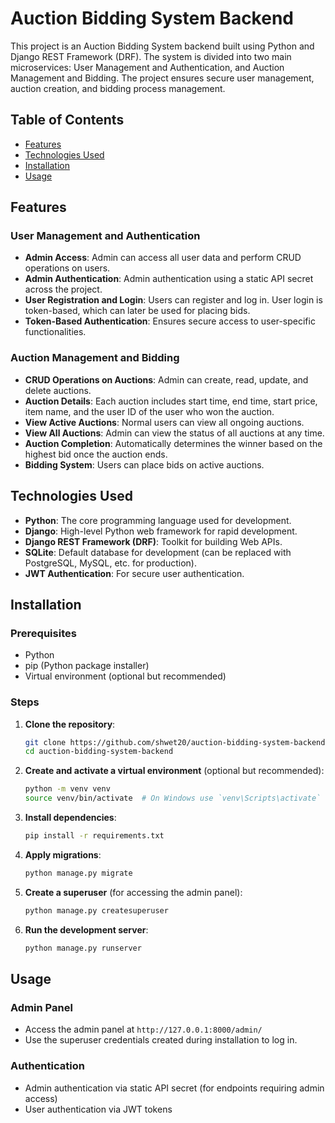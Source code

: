 # Auction Bidding System Backend

This project is an Auction Bidding System backend built using Python and Django REST Framework (DRF). The system is divided into two main microservices: User Management and Authentication, and Auction Management and Bidding. The project ensures secure user management, auction creation, and bidding process management.

## Table of Contents

- [Features](#features)
- [Technologies Used](#technologies-used)
- [Installation](#installation)
- [Usage](#usage)

## Features

### User Management and Authentication
- **Admin Access**: Admin can access all user data and perform CRUD operations on users.
- **Admin Authentication**: Admin authentication using a static API secret across the project.
- **User Registration and Login**: Users can register and log in. User login is token-based, which can later be used for placing bids.
- **Token-Based Authentication**: Ensures secure access to user-specific functionalities.

### Auction Management and Bidding
- **CRUD Operations on Auctions**: Admin can create, read, update, and delete auctions.
- **Auction Details**: Each auction includes start time, end time, start price, item name, and the user ID of the user who won the auction.
- **View Active Auctions**: Normal users can view all ongoing auctions.
- **View All Auctions**: Admin can view the status of all auctions at any time.
- **Auction Completion**: Automatically determines the winner based on the highest bid once the auction ends.
- **Bidding System**: Users can place bids on active auctions.

## Technologies Used

- **Python**: The core programming language used for development.
- **Django**: High-level Python web framework for rapid development.
- **Django REST Framework (DRF)**: Toolkit for building Web APIs.
- **SQLite**: Default database for development (can be replaced with PostgreSQL, MySQL, etc. for production).
- **JWT Authentication**: For secure user authentication.

## Installation

### Prerequisites

- Python 
- pip (Python package installer)
- Virtual environment (optional but recommended)

### Steps

1. **Clone the repository**:
    ```bash
    git clone https://github.com/shwet20/auction-bidding-system-backend.git
    cd auction-bidding-system-backend
    ```

2. **Create and activate a virtual environment** (optional but recommended):
    ```bash
    python -m venv venv
    source venv/bin/activate  # On Windows use `venv\Scripts\activate`
    ```

3. **Install dependencies**:
    ```bash
    pip install -r requirements.txt
    ```

4. **Apply migrations**:
    ```bash
    python manage.py migrate
    ```

5. **Create a superuser** (for accessing the admin panel):
    ```bash
    python manage.py createsuperuser
    ```

6. **Run the development server**:
    ```bash
    python manage.py runserver
    ```

## Usage

### Admin Panel

- Access the admin panel at `http://127.0.0.1:8000/admin/`
- Use the superuser credentials created during installation to log in.

### Authentication

- Admin authentication via static API secret (for endpoints requiring admin access)
- User authentication via JWT tokens
